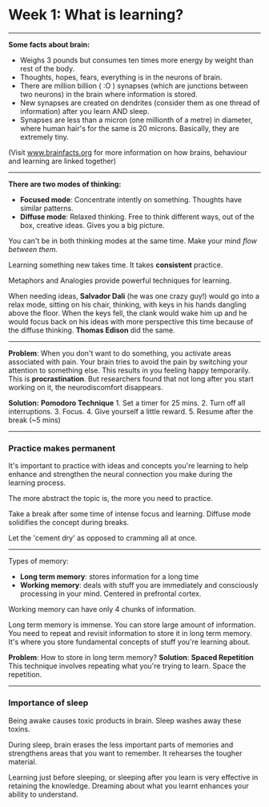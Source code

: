 # Week 1: What is learning?
---
**Some facts about brain:**
  + Weighs 3 pounds but consumes ten times more energy by weight than rest of the body.
  + Thoughts, hopes, fears, everything is in the neurons of brain.
  + There are million billion ( :O ) synapses (which are junctions between two neurons) in the brain where information is stored.
  + New synapses are created on dendrites (consider them as one thread of information) after you learn AND sleep.
  + Synapses are less than a micron (one millionth of a metre) in diameter, where human hair's for the same is 20 microns. Basically, they are extremely tiny.
  
(Visit www.brainfacts.org for more information on how brains, behaviour and learning are linked together)

---
**There are two modes of thinking:**
  + **Focused mode**: Concentrate intently on something. Thoughts have similar patterns.
   + **Diffuse mode**: Relaxed thinking. Free to think different ways, out of the box, creative ideas. Gives you a big picture.

You can't be in both thinking modes at the same time. Make your mind *flow between them*.

Learning something new takes time. It takes **consistent** practice.

Metaphors and Analogies provide powerful techniques for learning.

When needing ideas, **Salvador Dali** (he was one crazy guy!) would go into a relax mode, sitting on his chair, thinking, with keys in his hands dangling above the floor. When the keys fell, the clank would wake him up and he would focus back on his ideas with more perspective this time because of the diffuse thinking. **Thomas Edison** did the same.

---
**Problem**: When you don't want to do something, you activate areas associated with pain. Your brain tries to avoid the pain by switching your attention to something else.  This results in you feeling happy temporarily. This is **procrastination**.
But researchers found that not long after you start working on it, the neurodiscomfort disappears.

**Solution:** **Pomodoro Technique**
	1. Set a timer for 25 mins.
	2. Turn off all interruptions.
	3. Focus.
	4. Give yourself a little reward.
	5. Resume after the break (~5 mins)

---
### Practice makes permanent
It's important to practice with ideas and concepts you're learning to help enhance and strengthen the neural connection you make during the learning process.

The more abstract the topic is, the more you need to practice.

Take a break after some time of intense focus and learning. Diffuse mode solidifies the concept during breaks.

Let the 'cement dry' as opposed to cramming all at once.

---
Types of memory:

 + **Long term memory**: stores information for a long time
 + **Working memory**: deals with stuff you are immediately and consciously processing in your mind. Centered in prefrontal cortex.

Working memory can have only 4 chunks of information.

Long term memory is immense. You can store large amount of information. 
You need to repeat and revisit information to store it in long term memory.
It's where you store fundamental concepts of stuff you're learning about.

**Problem**: How to store in long term memory?
**Solution**: **Spaced Repetition**
This technique involves repeating what you're trying to learn. Space the repetition.

---
### Importance of sleep
Being awake causes toxic products in brain. Sleep washes away these toxins.

During sleep, brain erases the less important parts of memories and strengthens areas that you want to remember. It rehearses the tougher material.

Learning just before sleeping, or sleeping after you learn is very effective in retaining the knowledge.
Dreaming about what you learnt enhances your ability to understand.
